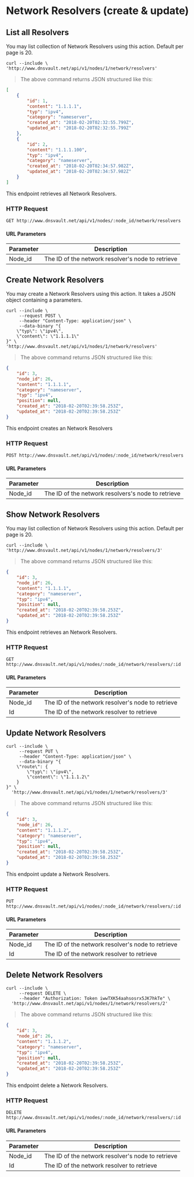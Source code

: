 # Network Resolvers (create & update)

## List all Resolvers

You may list collection of Network Resolvers using this action. Default per page is 20.

```shell
curl --include \
'http://www.dnsvault.net/api/v1/nodes/1/network/resolvers'
```

> The above command returns JSON structured like this:

```json
[
    {
        "id": 1,
        "content": "1.1.1.1",
        "typ": "ipv4",
        "category": "nameserver",
        "created_at": "2018-02-20T02:32:55.799Z",
        "updated_at": "2018-02-20T02:32:55.799Z"
    },
    {
        "id": 2,
        "content": "1.1.1.100",
        "typ": "ipv4",
        "category": "nameserver",
        "created_at": "2018-02-20T02:34:57.982Z",
        "updated_at": "2018-02-20T02:34:57.982Z"
    }
]
```

This endpoint retrieves all Network Resolvers.

### HTTP Request

`GET http://www.dnsvault.net/api/v1/nodes/:node_id/network/resolvers`

#### URL Parameters

Parameter | Description
--------- | -----------
Node_id | The ID of the network resolver's node to retrieve

## Create Network Resolvers

You may create a Network Resolvers using this action. It takes a JSON object containing a parameters.

```shell
curl --include \
     --request POST \
     --header "Content-Type: application/json" \
     --data-binary "{
    \"typ\": \"ipv4\",
    \"content\": \"1.1.1.1\"
}" \
'http://www.dnsvault.net/api/v1/nodes/1/network/resolvers'
```

> The above command returns JSON structured like this:

```json
{
    "id": 3,
    "node_id": 26,
    "content": "1.1.1.1",
    "category": "nameserver",
    "typ": "ipv4",
    "position": null,
    "created_at": "2018-02-20T02:39:58.253Z",
    "updated_at": "2018-02-20T02:39:58.253Z"
}
```

This endpoint creates an Network Resolvers

### HTTP Request

`POST http://www.dnsvault.net/api/v1/nodes/:node_id/network/resolvers`

#### URL Parameters

Parameter | Description
--------- | -----------
Node_id | The ID of the network resolvers's node to retrieve

## Show Network Resolvers

You may list collection of Network Resolvers using this action. Default per page is 20.

```shell
curl --include \
'http://www.dnsvault.net/api/v1/nodes/1/network/resolvers/3'
```

> The above command returns JSON structured like this:

```json
{
    "id": 3,
    "node_id": 26,
    "content": "1.1.1.1",
    "category": "nameserver",
    "typ": "ipv4",
    "position": null,
    "created_at": "2018-02-20T02:39:58.253Z",
    "updated_at": "2018-02-20T02:39:58.253Z"
}
```

This endpoint retrieves an Network Resolvers.

### HTTP Request

`GET http://www.dnsvault.net/api/v1/nodes/:node_id/network/resolvers/:id`

#### URL Parameters

Parameter | Description
--------- | -----------
Node_id | The ID of the network resolver's node to retrieve
Id | The ID of the network resolver to retrieve

## Update Network Resolvers

```shell
curl --include \
     --request PUT \
     --header "Content-Type: application/json" \
     --data-binary "{
    \"route\": {
        \"typ\": \"ipv4\",
        \"content\": \"1.1.1.2\"
    }
}" \
  'http://www.dnsvault.net/api/v1/nodes/1/network/resolvers/3'
```


> The above command returns JSON structured like this:

```json
{
    "id": 3,
    "node_id": 26,
    "content": "1.1.1.2",
    "category": "nameserver",
    "typ": "ipv4",
    "position": null,
    "created_at": "2018-02-20T02:39:58.253Z",
    "updated_at": "2018-02-20T02:39:58.253Z"
}
```

This endpoint update a Network Resolvers.

### HTTP Request

`PUT http://www.dnsvault.net/api/v1/nodes/:node_id/network/resolvers/:id`

#### URL Parameters

Parameter | Description
--------- | -----------
Node_id | The ID of the network resolver's node to retrieve
Id | The ID of the network resolver to retrieve

## Delete Network Resolvers

```shell
curl --include \
     --request DELETE \
     --header "Authorization: Token iwwTXK54aahsosrx5JK7hkTe" \
  'http://www.dnsvault.net/api/v1/nodes/1/network/resolvers/2'
```


> The above command returns JSON structured like this:

```json
{
    "id": 3,
    "node_id": 26,
    "content": "1.1.1.2",
    "category": "nameserver",
    "typ": "ipv4",
    "position": null,
    "created_at": "2018-02-20T02:39:58.253Z",
    "updated_at": "2018-02-20T02:39:58.253Z"
}
```

This endpoint delete a Network Resolvers.

### HTTP Request

`DELETE http://www.dnsvault.net/api/v1/nodes/:node_id/network/resolvers/:id`

#### URL Parameters

Parameter | Description
--------- | -----------
Node_id | The ID of the network resolver's node to retrieve
Id | The ID of the network resolver to retrieve